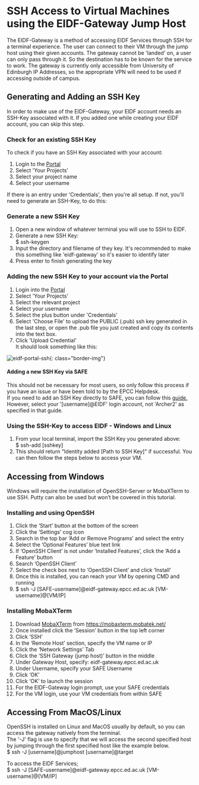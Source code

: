 <style>
.borderimg1 {
  border: 5px solid transparent;
  padding: 5px;
  /*margin: 15px;*/
  border-color: rgba(192, 192, 192, 0.1);
  border-radius: 10px;
}

.bold {
  font-weight: bold;
  color: blue;
}
</style>

# SSH Access to Virtual Machines using the EIDF-Gateway Jump Host
The EIDF-Gateway is a method of accessing EIDF Services through SSH for a terminal experience. The user can connect to their VM through the jump host using their given accounts.
The gateway cannot be 'landed' on, a user can only pass through it. So the destination has to be known for the service to work.
The gateway is currently only accessible from University of Edinburgh IP Addresses, so the appropriate VPN will need to be used if accessing outside of campus.


## Generating and Adding an SSH Key
In order to make use of the EIDF-Gateway, your EIDF account needs an SSH-Key associated with it.
If you added one while creating your EIDF account, you can skip this step.

### Check for an existing SSH Key
To check if you have an SSH Key associated with your account:

1. Login to the [Portal](https://portal.eidf.ac.uk)
2. Select 'Your Projects'
3. Select your project name
4. Select your username

If there is an entry under 'Credentials', then you're all setup.
If not, you'll need to generate an SSH-Key, to do this:

### Generate a new SSH Key
1. Open a new window of whatever terminal you will use to SSH to EIDF.
2. Generate a new SSH Key:  
$ ssh-keygen
3. Input the directory and filename of they key. It's recommended to make this something like 'eidf-gateway' so it's easier to identify later
4. Press enter to finish generating the key

### Adding the new SSH Key to your account via the Portal
1. Login into the [Portal](https://portal.eidf.ac.uk)
2. Select 'Your Projects'
3. Select the relevant project
4. Select your username
5. Select the plus button under  'Credentials'
6. Select 'Choose File' to upload the PUBLIC (.pub) ssh key generated in the last step, or open the <ssh-key>.pub file you just created and copy its contents into the text box.
7. Click 'Upload Credential'  <br>
It should look something like this:  

![eidf-portal-ssh](/eidf-docs/images/access/eidf-portal-ssh.png){: class="border-img"}

#### Adding a new SSH Key via SAFE
This should not be necessary for most users, so only follow this process if you have an issue or have been told to by the EPCC Helpdesk.  
If you need to add an SSH Key directly to SAFE, you can follow this [guide.](https://epcced.github.io/safe-docs/safe-for-users/#how-to-add-an-ssh-public-key-to-your-account)  
However, select your '[username]@EIDF' login account, not 'Archer2' as specified in that guide.

### Using the SSH-Key to access EIDF - Windows and Linux
1. From your local terminal, import the SSH Key you generated above:  
$ ssh-add [sshkey]
2. This should return "Identity added [Path to SSH Key]" if successful. You can then follow the steps below to access your VM.


## Accessing from Windows
Windows will require the installation of OpenSSH-Server or MobaXTerm to use SSH. Putty can also be used but won’t be covered in this tutorial.

### Installing and using OpenSSH
1.	Click the ‘Start’ button at the bottom of the screen
2.	Click the ‘Settings’ cog icon
3.	Search in the top bar ‘Add or Remove Programs’ and select the entry
4.	Select the ‘Optional Features’ blue text link
5.	If ‘OpenSSH Client’ is not under ‘Installed Features’, click the ‘Add a Feature’ button
6.	Search ‘OpenSSH Client’
7.	Select the check box next to ‘OpenSSH Client’ and click ‘Install’
8.	Once this is installed, you can reach your VM by opening CMD and running
9.	$ ssh -J [SAFE-username]@eidf-gateway.epcc.ed.ac.uk [VM-username]@[VM/IP]

### Installing MobaXTerm
1.	Download [MobaXTerm](https://mobaxterm.mobatek.net/) from https://mobaxterm.mobatek.net/
2.	Once installed click the ‘Session’ button in the top left corner
3.	Click ‘SSH’
4.	In the ‘Remote Host’ section, specify the VM name or IP
5.	Click the ‘Network Settings’ Tab
6.	Click the ‘SSH Gateway (jump host)’ button in the middle
7.	Under Gateway Host, specify: eidf-gateway.epcc.ed.ac.uk
8.	Under Username, specify your SAFE Username
9.	Click ‘OK’
10.	Click ‘OK’ to launch the session
11.	For the EIDF-Gateway login prompt, use your SAFE credentials
12.	For the VM login, use your VM credentials from within SAFE


## Accessing From MacOS/Linux

OpenSSH is installed on Linux and MacOS usually by default, so you can access the gateway natively from the terminal. <br>
The '-J' flag is use to specify that we will access the second specified host by jumping through the first specified host like the example below. <br>
$ ssh -J [username]@jumphost [username]@target

To access the EIDF Services; <br>
$ ssh -J [SAFE-username]@eidf-gateway.epcc.ed.ac.uk [VM-username]@[VM/IP]
